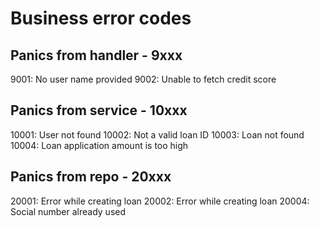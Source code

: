 # Business error codes

## Panics from handler - 9xxx 
9001: No user name provided
9002: Unable to fetch credit score

## Panics from service - 10xxx
10001: User not found
10002: Not a valid loan ID
10003: Loan not found
10004: Loan application amount is too high

##  Panics from repo - 20xxx
20001: Error while creating loan
20002: Error while creating loan
20004: Social number already used